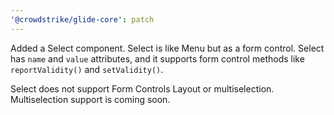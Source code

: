 ```yaml
---
'@crowdstrike/glide-core': patch
---
```


Added a Select component. Select is like Menu but as a form control. Select has `name` and `value` attributes, and it supports form control methods like `reportValidity()` and `setValidity()`.

Select does not support Form Controls Layout or multiselection. Multiselection support is coming soon.
